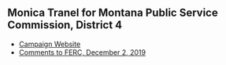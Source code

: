 ## Monica Tranel for Montana Public Service Commission, District 4

- [Campaign Website](https://tranel4psc.com)
- [Comments to FERC, December 2, 2019](/20191202FERC_comments.pdf)
